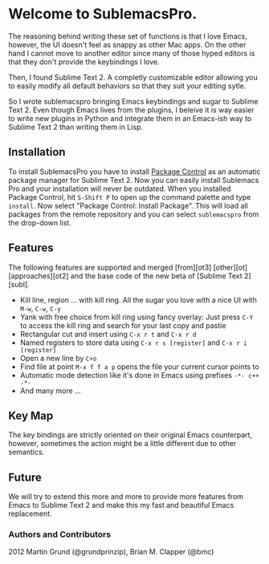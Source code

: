 # Welcome to SublemacsPro.

The reasoning behind writing these set of functions is that I love Emacs, however, the UI doesn't feel as snappy as other Mac apps. On the other hand I cannot move to another editor since many of those hyped editors is that they don't provide the keybindings I love.

Then, I found Sublime Text 2. A completly customizable editor allowing you to easily modify all default behaviors so that they suit your editing sytle.

So I wrote sublemacspro bringing Emacs keybindings and sugar to Sublime Text 2. Even though Emacs lives from the plugins, I beleive it is way easier to write new plugins in Python and integrate them in an Emacs-ish way to Sublime Text 2 than writing them in Lisp.

## Installation

To install SublemacsPro you have to install [Package Control](http://wbond.net/sublime_packages/package_control) as an automatic package manager for Sublime Text 2. Now you can easily install Sublemacs Pro and your installation will never be outdated. When you installed Package Control, hit ``S-Shift P`` to open up the command palette and type ``install``. Now select "Package Control: Install Package". This will load all packages from the remote repository and you can select ``sublemacspro`` from the drop-down list.

## Features

The following features are supported and merged [from][ot3] [other][ot] [approaches][ot2]
and the base code of the new beta of [Sublime Text 2][subl].

   * Kill line, region ... with kill ring. All the sugar you love with a nice UI with ``M-w``, ``C-w``, ``C-y``
   * Yank with free choice from kill ring using fancy overlay: Just press ``C-Y`` to access the kill ring and search for your last copy and pastie
   * Rectangular cut and insert using ``C-x r t`` and ``C-x r d``
   * Named registers to store data using ``C-x r s [register]`` and ``C-x r i [register]``
   * Open a new line by ``C+o``
   * Find file at point ``M-x f f a p`` opens the file your current cursor points to
   * Automatic mode detection like it's done in Emacs using prefixes ``-*- c++ -*-``
   * And many more ...



## Key Map

The key bindings are strictly oriented on their original Emacs counterpart,
however, sometimes the action might be a little different due to other
semantics.

## Future

We will try to extend this more and more to provide more features from Emacs to
Sublime Text 2 and make this my fast and beautiful Emacs replacement.


### Authors and Contributors
2012 Martin Grund (@grundprinzip), Brian M. Clapper (@bmc)